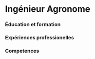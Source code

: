 # Ingénieur Agronome

### Éducation et formation

### Expériences professionelles 

### Competences
